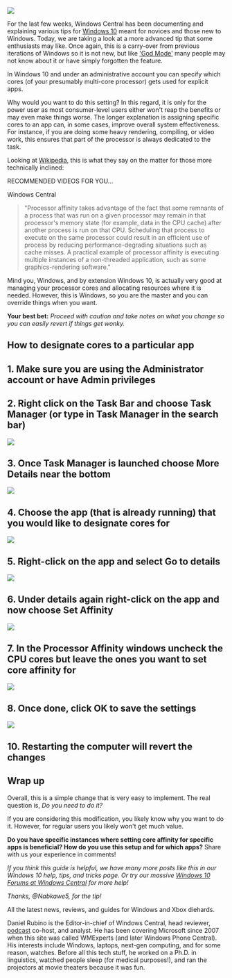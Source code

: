 ![](https://cdn.mos.cms.futurecdn.net/vZr8VQjjgACFcrR7rgjPxX-320-80.jpg)

  

For the last few weeks, Windows Central has been documenting and explaining various tips for [Windows 10](https://www.windowscentral.com/software-apps/windows-10) meant for novices and those new to Windows. Today, we are taking a look at a more advanced tip that some enthusiasts may like. Once again, this is a carry-over from previous iterations of Windows so it is not new, but like ['God Mode'](https://www.windowscentral.com/how-enable-god-mode-windows-10) many people may not know about it or have simply forgotten the feature.

In Windows 10 and under an administrative account you can specify which cores (of your presumably multi-core processor) gets used for explicit apps.

Why would you want to do this setting? In this regard, it is only for the power user as most consumer-level users either won't reap the benefits or may even make things worse. The longer explanation is assigning specific cores to an app can, in some cases, improve overall system effectiveness. For instance, if you are doing some heavy rendering, compiling, or video work, this ensures that part of the processor is always dedicated to the task.

Looking at [Wikipedia](https://en.wikipedia.org/wiki/Processor_affinity), this is what they say on the matter for those more technically inclined:

RECOMMENDED VIDEOS FOR YOU...

Windows Central

> "Processor affinity takes advantage of the fact that some remnants of a process that was run on a given processor may remain in that processor's memory state (for example, data in the CPU cache) after another process is run on that CPU. Scheduling that process to execute on the same processor could result in an efficient use of process by reducing performance-degrading situations such as cache misses. A practical example of processor affinity is executing multiple instances of a non-threaded application, such as some graphics-rendering software."

Mind you, Windows, and by extension Windows 10, is actually very good at managing your processor cores and allocating resources where it is needed. However, this is Windows, so you are the master and you can override things when you want.

**Your best bet:** _Proceed with caution and take notes on what you change so you can easily revert if things get wonky._

## How to designate cores to a particular app

## 1\. Make sure you are using the Administrator account or have Admin privileges

## 2\. Right click on the Task Bar and choose Task Manager (or type in Task Manager in the search bar)

![](https://cdn.mos.cms.futurecdn.net/mvuL8WJPWx7mCfjNyurV5E.png)

## 3\. Once Task Manager is launched choose More Details near the bottom

![](https://cdn.mos.cms.futurecdn.net/FrKbwC5WwFTKavaexzhgcL.png)

## 4\. Choose the app (that is already running) that you would like to designate cores for

![](https://cdn.mos.cms.futurecdn.net/VJbXDW8dHFvFrGehm8ieAh.png)

## 5\. Right-click on the app and select Go to details

![](https://cdn.mos.cms.futurecdn.net/mXbhDTpHEe5yuD85ykzihb.png)

## 6\. Under details again right-click on the app and now choose Set Affinity

![](https://cdn.mos.cms.futurecdn.net/zCeE2vNXGonRzaavmN2y3U.png)

## 7\. In the Processor Affinity windows uncheck the CPU cores but leave the ones you want to set core affinity for

![](https://cdn.mos.cms.futurecdn.net/YzPHx5gEPVqWnGxXqjvLcg.png)

## 8\. Once done, click OK to save the settings

![](https://cdn.mos.cms.futurecdn.net/2f7E8wiSQQYJExgdjCp9yB.png)

## 10\. Restarting the computer will revert the changes

## Wrap up

Overall, this is a simple change that is very easy to implement. The real question is, _Do you need to do it?_

If you are considering this modification, you likely know why you want to do it. However, for regular users you likely won't get much value.

**Do you have specific instances where setting core affinity for specific apps is beneficial? How do you use this setup and for which apps?** Share with us your experience in comments!

_If you think this guide is helpful, we have many more posts like this in our Windows 10 help, tips, and tricks page. Or try our massive [Windows 10 Forums at Windows Central](https://forums.windowscentral.com/#windows-10-hub) for more help!_

_Thanks, @Nabkawe5, for the tip!_

All the latest news, reviews, and guides for Windows and Xbox diehards.

Daniel Rubino is the Editor-in-chief of Windows Central, head reviewer, [podcast](https://www.windowscentral.com/tag/podcasts) co-host, and analyst. He has been covering Microsoft since 2007 when this site was called WMExperts (and later Windows Phone Central). His interests include Windows, laptops, next-gen computing, and for some reason, watches. Before all this tech stuff, he worked on a Ph.D. in linguistics, watched people sleep (for medical purposes!), and ran the projectors at movie theaters because it was fun.